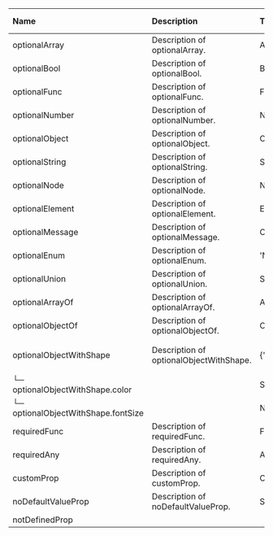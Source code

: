 | Name | Description | Type | Required | Default Value |
| :--- | :----- | :--- | :---: | :---: |
| optionalArray | Description of optionalArray. | Array |  | `[]` |
| optionalBool | Description of optionalBool. | Boolean |  | `false` |
| optionalFunc | Description of optionalFunc. | Function |  | `() => {}` |
| optionalNumber | Description of optionalNumber. | Number |  | `123` |
| optionalObject | Description of optionalObject. | Object |  | `{}` |
| optionalString | Description of optionalString. | String |  | `'abc'` |
| optionalNode | Description of optionalNode. | Node |  | `null` |
| optionalElement | Description of optionalElement. | Element |  | `null` |
| optionalMessage | Description of optionalMessage. | Class(Message) |  | `null` |
| optionalEnum | Description of optionalEnum. | 'News'│'Photos' |  | `'News'` |
| optionalUnion | Description of optionalUnion. | String│Number│Class(Message) |  | `null` |
| optionalArrayOf | Description of optionalArrayOf. | Array(Number) |  | `[  1, 2, 3]` |
| optionalObjectOf | Description of optionalObjectOf. | ObjectOf(Number) |  | `{}` |
| optionalObjectWithShape | Description of optionalObjectWithShape. | {"color":"String","fontSize":"Number"} |  | `{  color: 'red',  fontSize: 14}` |
| └─ optionalObjectWithShape.color |  | String | √ | `red` |
| └─ optionalObjectWithShape.fontSize |  | Number |  | `14` |
| requiredFunc | Description of requiredFunc. | Function | √ | `() => {}` |
| requiredAny | Description of requiredAny. | Any | √ | `false` |
| customProp | Description of customProp. | Custom(Function) |  | `null` |
| noDefaultValueProp | Description of noDefaultValueProp. | String |  | `` |
| notDefinedProp |  |  |  | `null` |
